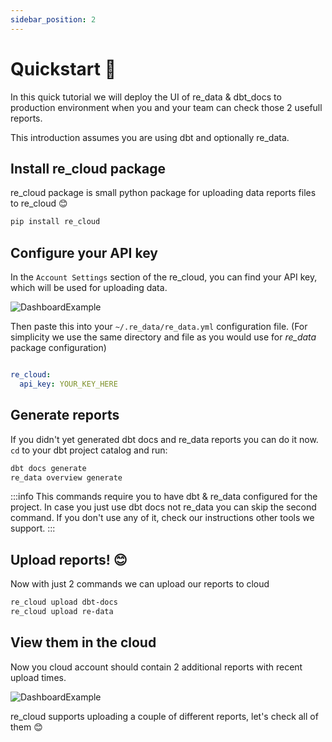 ```yaml
---
sidebar_position: 2
---
```


# Quickstart 🚀

In this quick tutorial we will deploy the UI of re_data & dbt_docs to production environment when you and your team can check those 2 usefull reports.

This introduction assumes you are using dbt and optionally re_data.


## Install re_cloud package

re_cloud package is small python package for uploading data reports files to re_cloud 😊

```bash
pip install re_cloud
```

## Configure your API key

In the `Account Settings` section of the re_cloud, you can find your API key, which will be used for uploading data.

![DashboardExample](/screenshots/cloud/getapikey.png)

Then paste this into your `~/.re_data/re_data.yml` configuration file. (For simplicity we use the same directory and file as you would use for *re_data* package configuration)

```yml title="~/.re_data/re_data.yml"

re_cloud:
  api_key: YOUR_KEY_HERE
```

## Generate reports

If you didn't yet generated dbt docs and re_data reports you can do it now. `cd` to your dbt project catalog and run:

```bash
dbt docs generate
re_data overview generate
```

:::info
This commands require you to have dbt & re_data configured for the project. In case you just use dbt docs not re_data you can skip the second command. If you don't use any of it, check our instructions other tools we support.
:::

## Upload reports! 😊

Now with just 2 commands we can upload our reports to cloud

```bash
re_cloud upload dbt-docs
re_cloud upload re-data
```

## View them in the cloud

Now you cloud account should contain 2 additional reports with recent upload times.

![DashboardExample](/screenshots/cloud/start_dashboard.png)


re_cloud supports uploading a couple of different reports, let's check all of them 😊 